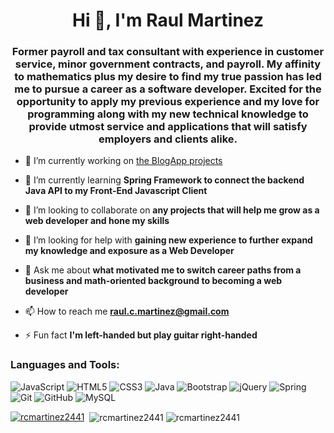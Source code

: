 <h1 align="center">Hi 👋, I'm Raul Martinez</h1>
<h3 align="center">Former payroll and tax consultant with experience in customer service, minor government contracts, and payroll. My affinity to mathematics plus my desire to find my true passion has led me to pursue a career as a software developer. Excited for the opportunity to apply my previous experience and my love for programming along with my new technical knowledge to provide utmost service and applications that will satisfy employers and clients alike.</h3>

- 🔭 I’m currently working on [the BlogApp projects](https://github.com/rcmartinez2441/blogapp)

- 🌱 I’m currently learning **Spring Framework to connect the backend Java API to my Front-End Javascript Client**

- 👯 I’m looking to collaborate on **any projects that will help me grow as a web developer and hone my skills**

- 🤝 I’m looking for help with **gaining new experience to further expand my knowledge and exposure as a Web Developer**

- 💬 Ask me about **what motivated me to switch career paths from a business and math-oriented background to becoming a web developer**

- 📫 How to reach me **raul.c.martinez@gmail.com**

- ⚡ Fun fact **I'm left-handed but play guitar right-handed**


<h3 align="left">Languages and Tools:</h3>
<p align="left"> 
  <img alt="JavaScript" src="https://img.shields.io/badge/javascript%20-%23323330.svg?&style=for-the-badge&logo=javascript&logoColor=%23F7DF1E"/>
  <img alt="HTML5" src="https://img.shields.io/badge/html5%20-%23E34F26.svg?&style=for-the-badge&logo=html5&logoColor=white"/>
  <img alt="CSS3" src="https://img.shields.io/badge/css3%20-%231572B6.svg?&style=for-the-badge&logo=css3&logoColor=white"/>
  <img alt="Java" src="https://img.shields.io/badge/java-%23ED8B00.svg?&style=for-the-badge&logo=java&logoColor=white"/>
  <img alt="Bootstrap" src="https://img.shields.io/badge/bootstrap%20-%23563D7C.svg?&style=for-the-badge&logo=bootstrap&logoColor=white"/>
  <img alt="jQuery" src="https://img.shields.io/badge/jquery%20-%230769AD.svg?&style=for-the-badge&logo=jquery&logoColor=white"/>
  <img alt="Spring" src="https://img.shields.io/badge/spring%20-%236DB33F.svg?&style=for-the-badge&logo=spring&logoColor=white"/>
  <img alt="Git" src="https://img.shields.io/badge/git%20-%23F05033.svg?&style=for-the-badge&logo=git&logoColor=white"/>
  <img alt="GitHub" src="https://img.shields.io/badge/github%20-%23121011.svg?&style=for-the-badge&logo=github&logoColor=white"/>
  <img alt="MySQL" src="https://img.shields.io/badge/mysql-%2300f.svg?&style=for-the-badge&logo=mysql&logoColor=white"/>
</p>

<p align="left"> 
  <a href="https://github.com/ryo-ma/github-profile-trophy"><img src="https://github-profile-trophy.vercel.app/?username=rcmartinez2441" alt="rcmartinez2441" /></a>
&nbsp;<img align="center" src="https://github-readme-stats.vercel.app/api?username=rcmartinez2441&show_icons=true&locale=en" alt="rcmartinez2441" />
<img align="center" src="https://github-readme-stats.vercel.app/api/top-langs?username=rcmartinez2441&show_icons=true&locale=en&layout=compact" alt="rcmartinez2441" /></p>
